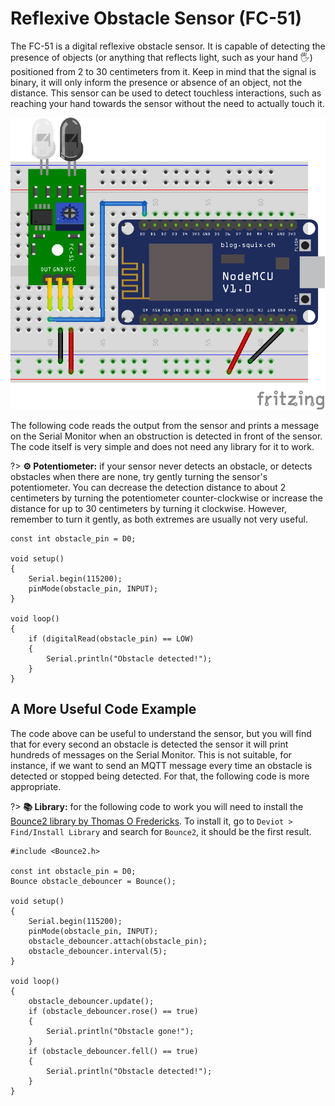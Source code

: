 # Reflexive Obstacle Sensor (FC-51)

The FC-51 is a digital reflexive obstacle sensor. It is capable of detecting the presence of objects (or anything that reflects light, such as your hand 🖐️) positioned from 2 to 30 centimeters from it. Keep in mind that the signal is binary, it will only inform the presence or absence of an object, not the distance. This sensor can be used to detect touchless interactions, such as reaching your hand towards the sensor without the need to actually touch it.

![FC-51 Circuit](_images/sensor-reflexive-obstacle-fc-51.png)

The following code reads the output from the sensor and prints a message on the Serial Monitor when an obstruction is detected in front of the sensor. The code itself is very simple and does not need any library for it to work.

?> **⚙️ Potentiometer:** if your sensor never detects an obstacle, or detects obstacles when there are none, try gently turning the sensor's potentiometer. You can decrease the detection distance to about 2 centimeters by turning the potentiometer counter-clockwise or increase the distance for up to 30 centimeters by turning it clockwise. However, remember to turn it gently, as both extremes are usually not very useful.

```arduino
const int obstacle_pin = D0;

void setup()
{
    Serial.begin(115200);
    pinMode(obstacle_pin, INPUT);
}

void loop()
{
    if (digitalRead(obstacle_pin) == LOW)
    {
        Serial.println("Obstacle detected!");
    }
}
```

## A More Useful Code Example

The code above can be useful to understand the sensor, but you will find that for every second an obstacle is detected the sensor it will print hundreds of messages on the Serial Monitor. This is not suitable, for instance, if we want to send an MQTT message every time an obstacle is detected or stopped being detected. For that, the following code is more appropriate.

?> **📚 Library:** for the following code to work you will need to install the [Bounce2 library by Thomas O Fredericks](https://github.com/thomasfredericks/Bounce2). To install it, go to `Deviot > Find/Install Library` and search for `Bounce2`, it should be the first result.

```arduino
#include <Bounce2.h>

const int obstacle_pin = D0;
Bounce obstacle_debouncer = Bounce(); 

void setup()
{
    Serial.begin(115200);
    pinMode(obstacle_pin, INPUT);
    obstacle_debouncer.attach(obstacle_pin);
    obstacle_debouncer.interval(5);
}

void loop()
{
    obstacle_debouncer.update();
    if (obstacle_debouncer.rose() == true)
    {
        Serial.println("Obstacle gone!");
    }
    if (obstacle_debouncer.fell() == true)
    {
        Serial.println("Obstacle detected!");
    }
}
```